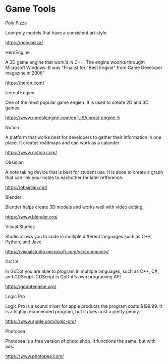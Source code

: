 # Game Tools
Poly Pizza

Low-poly models that have a consistent art style 

https://poly.pizza/

HeroEngine

A 3D game engine that work's in C++. The engine woorks throught Microsoft Windows. It was "Finalist for "Best Engine" from Game Developer magazine in 2006"

https://heren.com/

Unreal Engien

One of the most popular game engien. It is used to create 2D and 3D games. 

https://www.unrealengine.com/en-US/unreal-engine-5

Notion

A platform that works best for developers to gather their information in one place. It creates roadmaps and can work as a calander

https://www.notion.com/

Obsidian

A note taking device that is best for student use. It is aboe to create a graph that can link your notes to eachother for later refference. 

https://obsidian.md/

Blender

Blender helps create 3D models and works well with video editing. 

https://www.blender.org/

Visual Studios

Studio allows you to code in multiple different languages such as C++, Python, and Jave. 

https://visualstudio.microsoft.com/vs/community/

GoDot

In GoDot you are able to program in multiple languages, such as C++, C#, and GDScript. GDScript is GoDot's own programing API.

https://godotengine.org/

Logic Pro

Logic Pro is a sound mixer for apple products the program costs $199.99. It is a highly recomended program, but it does cost a pretty penny. 

https://www.apple.com/logic-pro/

Photopea

Photopea is a free version of photo shop. It functions the same, but with ads. 

https://www.photopea.com/

